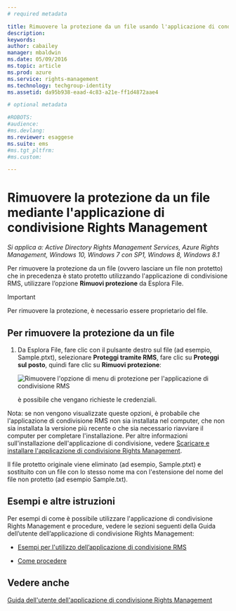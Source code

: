 ```yaml
---
# required metadata

title: Rimuovere la protezione da un file usando l'applicazione di condivisione Rights Management | Azure RMS
description:
keywords:
author: cabailey
manager: mbaldwin
ms.date: 05/09/2016
ms.topic: article
ms.prod: azure
ms.service: rights-management
ms.technology: techgroup-identity
ms.assetid: da95b938-eaad-4c83-a21e-ff1d4872aae4

# optional metadata

#ROBOTS:
#audience:
#ms.devlang:
ms.reviewer: esaggese
ms.suite: ems
#ms.tgt_pltfrm:
#ms.custom:

---
```


# Rimuovere la protezione da un file mediante l'applicazione di condivisione Rights Management

*Si applica a: Active Directory Rights Management Services, Azure Rights Management, Windows 10, Windows 7 con SP1, Windows 8, Windows 8.1*

Per rimuovere la protezione da un file (ovvero lasciare un file non protetto) che in precedenza è stato protetto utilizzando l'applicazione di condivisione RMS, utilizzare l’opzione **Rimuovi protezione** da Esplora File.

> [!IMPORTANT]
> Per rimuovere la protezione, è necessario essere proprietario del file.

## Per rimuovere la protezione da un file

1.  Da Esplora File, fare clic con il pulsante destro sul file (ad esempio, Sample.ptxt), selezionare **Proteggi tramite RMS**, fare clic su **Proteggi sul posto**, quindi fare clic su **Rimuovi protezione**:

    ![Rimuovere l'opzione di menu di protezione per l'applicazione di condivisione RMS](../media/ADRMS_MSRMSApp_RemoveProtection.png)

    è possibile che vengano richieste le credenziali.

Nota: se non vengono visualizzate queste opzioni, è probabile che l'applicazione di condivisione RMS non sia installata nel computer, che non sia installata la versione più recente o che sia necessario riavviare il computer per completare l'installazione. Per altre informazioni sull'installazione dell'applicazione di condivisione, vedere [Scaricare e installare l'applicazione di condivisione Rights Management](install-sharing-app.md).

Il file protetto originale viene eliminato (ad esempio, Sample.ptxt) e sostituito con un file con lo stesso nome ma con l'estensione del nome del file non protetto (ad esempio Sample.txt).

## Esempi e altre istruzioni
Per esempi di come è possibile utilizzare l'applicazione di condivisione Rights Management e procedure, vedere le sezioni seguenti della Guida dell’utente dell’applicazione di condivisione Rights Management:

-   [Esempi per l'utilizzo dell’applicazione di condivisione RMS](sharing-app-user-guide.md#examples-for-using-the-rms-sharing-application)

-   [Come procedere](sharing-app-user-guide.md#what-do-you-want-to-do-)

## Vedere anche
[Guida dell'utente dell'applicazione di condivisione Rights Management](sharing-app-user-guide.md)


<!--HONumber=May16_HO2-->



